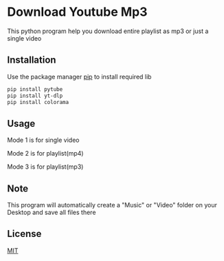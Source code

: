 # Download Youtube Mp3
This python program help you download entire playlist as mp3 or just a single video
## Installation

Use the package manager [pip](https://pip.pypa.io/en/stable/) to install required lib
```bash
pip install pytube
pip install yt-dlp
pip install colorama
```
## Usage

Mode 1 is for single video

Mode 2 is for playlist(mp4)

Mode 3 is for playlist(mp3)
## Note

This program will automatically create a "Music" or "Video" folder on your Desktop and save all files there
## License

[MIT](https://choosealicense.com/licenses/mit/)
